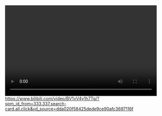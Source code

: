 <video src="演示视频.mp4" controls="controls" width="500" height="300"></video>
https://www.bilibili.com/video/BV1vV4y1h7Tg/?spm_id_from=333.337.search-card.all.click&vd_source=dda020f58425dede9ce90afc3697116f
